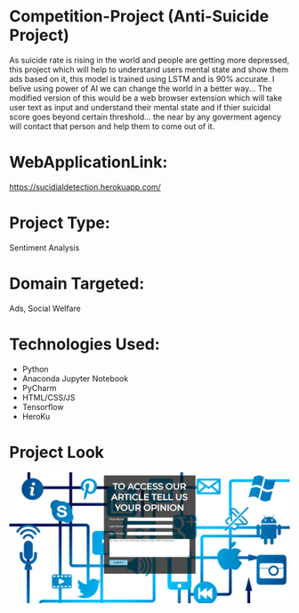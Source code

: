 # Competition-Project (Anti-Suicide Project)

As suicide rate is rising in the world and people are getting more depressed, this project which will help to understand users mental state and show them ads based on it, this model is trained using LSTM and is 90% accurate. I belive using power of AI we can change the world in a better way... The modified version of this would be a web browser extension which will take user text as input and understand their mental state and if thier suicidal score goes beyond certain threshold... the near by any goverment agency will contact that person and help them to come out of it.


# WebApplicationLink:

https://sucidialdetection.herokuapp.com/

# Project Type:
Sentiment Analysis

# Domain Targeted:
Ads, Social Welfare

# Technologies Used:
- Python
- Anaconda Jupyter Notebook
- PyCharm
- HTML/CSS/JS
- Tensorflow
- HeroKu

# Project Look

![](0.png)
